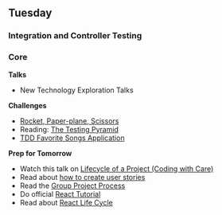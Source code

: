 ## Tuesday
### Integration and Controller Testing

### Core

**Talks**

- New Technology Exploration Talks

**Challenges**

- [Rocket, Paper-plane, Scissors](../../../../rocket-paperplane-scissors-challenge)
- Reading: [The Testing Pyramid](../resources/testing.md)
- [TDD Favorite Songs Application](../../../../tdd-favorite-songs-rails-challenge)

**Prep for Tomorrow**

- Watch this talk on [Lifecycle of a Project (Coding with Care)](https://talks.devbootcamp.com/coding-with-care)
- Read about [how to create user stories](https://inviqa.com/blog/how-create-user-stories)
- Read the [Group Project Process](../resources/group_project_process.md)
- Do official [React Tutorial](https://facebook.github.io/react/docs/tutorial.html)
- Read about [React Life Cycle](https://facebook.github.io/react/docs/component-specs.html)
